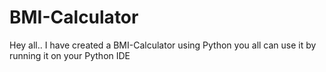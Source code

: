 # BMI-Calculator
Hey all.. I have created a BMI-Calculator using Python you all can use it by running it on your Python IDE
